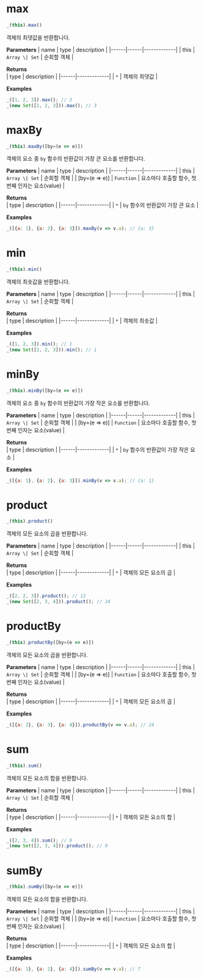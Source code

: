 # max
```js
_(this).max()
```
객체의 최댓값을 반환합니다.

**Parameters**
| name | type | description |
|------|------|-------------|
| this | `Array \| Set` | 순회할 객체 |

**Returns**  
| type | description |
|------|-------------|
| `*` | 객체의 최댓값 |

**Examples**
```js
_([1, 2, 3]).max(); // 3
_(new Set([1, 2, 3])).max(); // 3
```

# maxBy
```js
_(this).maxBy([by=(e => e)])
```
객체의 요소 중 `by` 함수의 반환값이 가장 큰 요소를 반환합니다.

**Parameters**
| name | type | description |
|------|------|-------------|
| this | `Array \| Set` | 순회할 객체 |
| [by=(e => e)] | `Function` | 요소마다 호출할 함수, 첫번째 인자는 요소(value) |

**Returns**  
| type | description |
|------|-------------|
| `*` | `by` 함수의 반환값이 가장 큰 요소 |

**Examples**
```js
_([{a: 1}, {a: 2}, {a: 3}]).maxBy(v => v.a); // {a: 3}
```

# min
```js
_(this).min()
```
객체의 최솟값을 반환합니다.

**Parameters**
| name | type | description |
|------|------|-------------|
| this | `Array \| Set` | 순회할 객체 |

**Returns**  
| type | description |
|------|-------------|
| `*` | 객체의 최솟값 |

**Examples**
```js
_([1, 2, 3]).min(); // 1
_(new Set([1, 2, 3])).min(); // 1
```

# minBy
```js
_(this).minBy([by=(e => e)])
```
객체의 요소 중 `by` 함수의 반환값이 가장 작은 요소를 반환합니다.

**Parameters**
| name | type | description |
|------|------|-------------|
| this | `Array \| Set` | 순회할 객체 |
| [by=(e => e)] | `Function` | 요소마다 호출할 함수, 첫번째 인자는 요소(value) |

**Returns**  
| type | description |
|------|-------------|
| `*` | `by` 함수의 반환값이 가장 작은 요소 |

**Examples**
```js
_([{a: 1}, {a: 2}, {a: 3}]).minBy(v => v.a); // {a: 1}
```

# product
```js
_(this).product()
```
객체의 모든 요소의 곱을 반환합니다.

**Parameters**
| name | type | description |
|------|------|-------------|
| this | `Array \| Set` | 순회할 객체 |

**Returns**  
| type | description |
|------|-------------|
| `*` | 객체의 모든 요소의 곱 |

**Examples**
```js
_([2, 2, 3]).product(); // 12
_(new Set([2, 3, 4])).product(); // 24
```

# productBy
```js
_(this).productBy([by=(e => e)])
```
객체의 모든 요소의 곱을 반환합니다.

**Parameters**
| name | type | description |
|------|------|-------------|
| this | `Array \| Set` | 순회할 객체 |
| [by=(e => e)] | `Function` | 요소마다 호출할 함수, 첫번째 인자는 요소(value) |

**Returns**  
| type | description |
|------|-------------|
| `*` | 객체의 모든 요소의 곱 |

**Examples**
```js
_([{a: 2}, {a: 3}, {a: 4}]).productBy(v => v.a); // 24
```

# sum
```js
_(this).sum()
```
객체의 모든 요소의 합을 반환합니다.

**Parameters**
| name | type | description |
|------|------|-------------|
| this | `Array \| Set` | 순회할 객체 |

**Returns**  
| type | description |
|------|-------------|
| `*` | 객체의 모든 요소의 합 |

**Examples**
```js
_([2, 3, 4]).sum(); // 9
_(new Set([2, 3, 4])).product(); // 9
```

# sumBy
```js
_(this).sumBy([by=(e => e)])
```
객체의 모든 요소의 합을 반환합니다.

**Parameters**
| name | type | description |
|------|------|-------------|
| this | `Array \| Set` | 순회할 객체 |
| [by=(e => e)] | `Function` | 요소마다 호출할 함수, 첫번째 인자는 요소(value) |

**Returns**  
| type | description |
|------|-------------|
| `*` | 객체의 모든 요소의 합 |

**Examples**
```js
_([{a: 1}, {a: 2}, {a: 4}]).sumBy(v => v.a); // 7
```